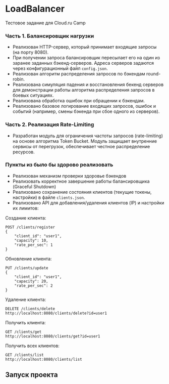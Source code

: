 # LoadBalancer
Тестовое задание для Cloud.ru Camp

### Часть 1. Балансировщик нагрузки
- Реализован HTTP-сервер, который принимает входящие запросы (на порту 8080). 
- При получении запроса балансировщик пересылает его на один из заранее заданных бэкенд-серверов. Адреса серверов задаются через конфигурационный файл ```config.json```. 
- Реализован алгоритм распределения запросов по бэкендам round-robin. 
- Реализована симуляция падения и восстановления бекенд серверов для демонстрации работы алгоритма распределения запросов в боевых ситуациях.
- Реализована обработка ошибок при обращении к бэкендам.
- Реализовано базовое логирование входящих запросов, ошибок и событий (например, смены бэкенда при сбое одного из серверов).

### Часть 2. Реализация Rate-Limiting

- Разработан модуль для ограничения частоты запросов (rate-limiting) на основе алгоритма Token Bucket. Модуль защищает внутренние сервисы от перегрузок, обеспечивает честное распределение ресурсов.


### Пункты из было бы здорово реализовать
- Реализован механизм проверки здоровье бэкендов
- Реализовать корректное завершение работы балансировщика (Graceful Shutdown)
- Реализовано сохранение состояния клиентов (текущие токены, настройки) в файле ```clients.json```.
- Реализовано API для добавления/удаления клиентов (IP) и настройки их лимитов:

Создание клиента: 
```
POST /clients/register 
{
    "client_id": "user1",
    "capacity": 10,
    "rate_per_sec": 1
}
```
Обновление клиента: 
```
PUT /clients/update
{
    "client_id": "user1",
    "capacity": 20,
    "rate_per_sec": 2
}
```
Удаление клиента:
```
DELETE /clients/delete
http://localhost:8080/clients/delete?id=user1
```
Получить клиента:
```
GET /clients/get
http://localhost:8080/clients/get?id=user1
```
Получить всех клиентов:
```
GET /clients/list
http://localhost:8080/clients/list
```

## Запуск проекта

